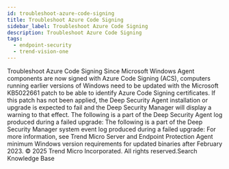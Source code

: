 ```yaml
---
id: troubleshoot-azure-code-signing
title: Troubleshoot Azure Code Signing
sidebar_label: Troubleshoot Azure Code Signing
description: Troubleshoot Azure Code Signing
tags:
  - endpoint-security
  - trend-vision-one
---
```


 Troubleshoot Azure Code Signing Since Microsoft Windows Agent components are now signed with Azure Code Signing (ACS), computers running earlier versions of Windows need to be updated with the Microsoft KB5022661 patch to be able to identify Azure Code Signing certificates. If this patch has not been applied, the Deep Security Agent installation or upgrade is expected to fail and the Deep Security Manager will display a warning to that effect. The following is a part of the Deep Security Agent log produced during a failed upgrade: The following is a part of the Deep Security Manager system event log produced during a failed upgrade: For more information, see Trend Micro Server and Endpoint Protection Agent minimum Windows version requirements for updated binaries after February 2023. © 2025 Trend Micro Incorporated. All rights reserved.Search Knowledge Base